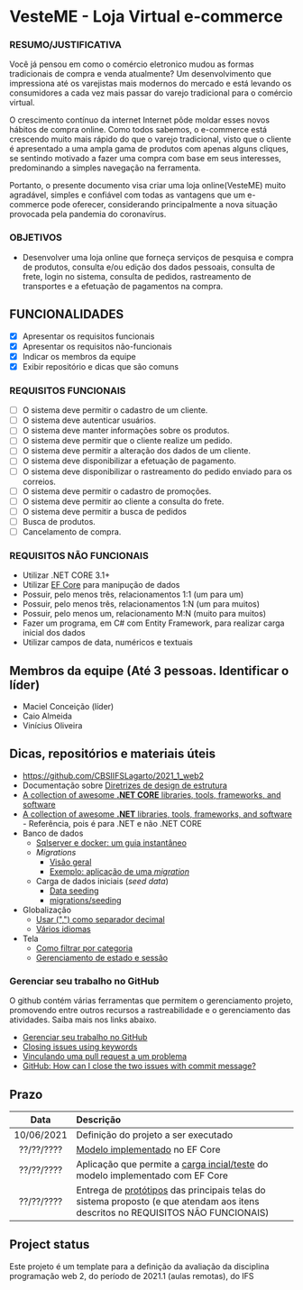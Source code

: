 
# VesteME - Loja Virtual e-commerce

### RESUMO/JUSTIFICATIVA

Você já pensou em como o comércio eletronico mudou as formas tradicionais de compra e venda atualmente? Um desenvolvimento que impressiona até os varejistas mais modernos do mercado e está levando os consumidores a cada vez mais passar do varejo tradicional para o comércio virtual.

O crescimento contínuo da internet Internet pôde moldar esses novos hábitos de compra online. Como todos sabemos, o e-commerce está crescendo muito mais rápido do que o varejo tradicional, visto que o cliente é apresentado a uma ampla gama de produtos com apenas alguns cliques, se sentindo motivado a fazer uma compra com base em seus interesses, predominando a simples navegação na ferramenta. 

Portanto, o presente documento visa criar uma loja online(VesteME) muito agradável, simples e confiável com todas as vantagens que um e-commerce pode oferecer,  considerando principalmente a nova situação provocada pela pandemia do coronavírus.

### OBJETIVOS

- Desenvolver uma loja online que forneça serviços de pesquisa e compra de produtos, consulta e/ou edição dos dados pessoais, consulta de frete, login no sistema, consulta de pedidos, rastreamento de transportes e a efetuação de pagamentos na compra.

## FUNCIONALIDADES

- [x] Apresentar os requisitos funcionais
- [x] Apresentar os requisitos não-funcionais
- [x] Indicar os membros da equipe
- [x] Exibir repositório e dicas que são comuns

### REQUISITOS FUNCIONAIS

- [ ] O sistema deve permitir o cadastro de um cliente.
- [ ] O sistema deve autenticar usuários.
- [ ] O sistema deve manter informações sobre os produtos.
- [ ] O sistema deve permitir que o cliente realize um pedido.
- [ ] O sistema deve permitir a alteração dos dados de um cliente.
- [ ] O sistema deve disponibilizar a efetuação de pagamento.
- [ ] O sistema deve disponibilizar o rastreamento do pedido enviado para os correios.
- [ ] O sistema deve permitir o cadastro de promoções.
- [ ] O sistema deve permitir ao cliente a consulta do frete.
- [ ] O sistema deve permitir a busca de pedidos
- [ ] Busca de produtos.
- [ ] Cancelamento de compra.

### REQUISITOS NÃO FUNCIONAIS

- Utilizar .NET CORE 3.1+
- Utilizar [EF Core](https://docs.microsoft.com/pt-br/ef/core/) para manipução de dados
- Possuir, pelo menos três, relacionamentos 1:1 (um para um)
- Possuir, pelo menos três, relacionamentos 1:N (um para muitos)
- Possuir, pelo menos um, relacionamento M:N (muito para muitos)
- Fazer um programa, em C# com Entity Framework, para realizar carga inicial dos dados
- Utilizar campos de data, numéricos e textuais

## Membros da equipe (Até 3 pessoas. Identificar o líder)

- Maciel Conceição (líder)
- Caio Almeida
- Vinícius Oliveira

## Dicas, repositórios e materiais úteis

- https://github.com/CBSIIFSLagarto/2021_1_web2
- Documentação sobre [Diretrizes de design de estrutura] 
- [A collection of awesome **.NET CORE** libraries, tools, frameworks, and software](https://github.com/thangchung/awesome-dotnet-core)
- [A collection of awesome **.NET** libraries, tools, frameworks, and software](https://github.com/quozd/awesome-dotnet) - Referência, pois é para .NET e não .NET CORE
- Banco de dados
  - [Sqlserver e docker: um guia instantâneo](sqlserver_e_docker.md)
  - *Migrations*
    - [Visão geral](https://docs.microsoft.com/pt-br/ef/core/managing-schemas/migrations/?tabs=dotnet-core-cli)
    - [Exemplo: aplicação de uma *migration*](https://docs.microsoft.com/pt-br/aspnet/core/data/ef-mvc/migrations?view=aspnetcore-3.1)
  - Carga de dados iniciais (*seed data*)
    - [Data seeding]
    - [migrations/seeding](https://www.learnentityframeworkcore.com/migrations/seeding)
- Globalização
  - [Usar (",") como separador decimal](https://github.com/dotnet/AspNetCore.Docs/issues/4076#issuecomment-326590420)
  - [Vários idiomas](https://docs.microsoft.com/pt-br/aspnet/core/fundamentals/localization?view=aspnetcore-5.0)
- Tela
  - [Como filtrar por categoria](https://docs.microsoft.com/pt-br/aspnet/core/tutorials/first-mvc-app/search?view=aspnetcore-5.0)
  - [Gerenciamento de estado e sessão](https://docs.microsoft.com/pt-br/aspnet/core/fundamentals/app-state?view=aspnetcore-5.0)

### Gerenciar seu trabalho no GitHub

O github contém várias ferramentas que permitem o gerenciamento projeto, promovendo entre outros recursos a rastreabilidade e o gerenciamento das atividades. Saiba mais nos links abaixo.

- [Gerenciar seu trabalho no GitHub](https://docs.github.com/pt/free-pro-team@latest/github/managing-your-work-on-github)
- [Closing issues using keywords](https://docs.github.com/en/enterprise/2.16/user/github/managing-your-work-on-github/closing-issues-using-keywords)
- [Vinculando uma pull request a um problema](https://docs.github.com/pt/free-pro-team@latest/github/managing-your-work-on-github/linking-a-pull-request-to-an-issue)
- [GitHub: How can I close the two issues with commit message?](https://stackoverflow.com/questions/60027222/github-how-can-i-close-the-two-issues-with-commit-message) 

## Prazo

Data | Descrição
:---:|:---
10/06/2021 | Definição do projeto a ser executado
??/??/???? | [Modelo implementado](https://docs.microsoft.com/pt-br/ef/core/modeling/) no EF Core
??/??/???? | Aplicação que permite a [carga incial/teste][Data seeding] do modelo implementado com EF Core
??/??/???? | Entrega de [protótipos](prototipos/prototipos.md) das principais telas do sistema proposto (e que atendam aos itens descritos no REQUISITOS NÃO FUNCIONAIS)

## Project status
Este projeto é um template para a definição da avaliação da disciplina programação web 2, do período de 2021.1 (aulas remotas), do IFS


[Diretrizes de design de estrutura]: https://docs.microsoft.com/pt-br/dotnet/standard/design-guidelines/
[Data seeding]: https://docs.microsoft.com/en-us/ef/core/modeling/data-seeding
